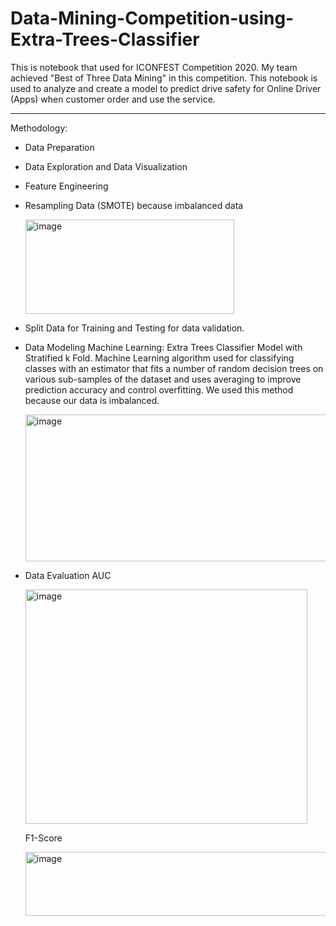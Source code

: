# Data-Mining-Competition-using-Extra-Trees-Classifier

This is notebook that used for ICONFEST Competition 2020. My team achieved "Best of Three Data Mining" in this competition.
This notebook is used to analyze and create a model to predict drive safety for Online Driver (Apps) when customer order and use the service.

------------------------------------------------------------------------------------------
Methodology:
- Data Preparation
- Data Exploration and Data Visualization
- Feature Engineering
- Resampling Data (SMOTE) because imbalanced data
  
  <img width="334" height="151" alt="image" src="https://github.com/user-attachments/assets/11ffd1d0-ff55-424e-8075-3d65ab1a9620" />

- Split Data for Training and Testing for data validation.
- Data Modeling
  Machine Learning: Extra Trees Classifier Model with Stratified k Fold.
  Machine Learning algorithm used for classifying classes with an estimator that fits a number of random decision trees on various sub-samples
  of the dataset and uses averaging to improve prediction accuracy and control overfitting. We used this method because our data is imbalanced.


  <img width="557" height="235" alt="image" src="https://github.com/user-attachments/assets/ebd1d7ad-4273-4f8c-8365-63c65d1c1f8d" />

- Data Evaluation
  AUC
  
  <img width="451" height="375" alt="image" src="https://github.com/user-attachments/assets/f9deadd6-8d65-4371-84d9-12a858dae4b5" />

  F1-Score
  
  <img width="535" height="102" alt="image" src="https://github.com/user-attachments/assets/c0df3d5f-3890-4b40-a287-58bd3157c524" />

